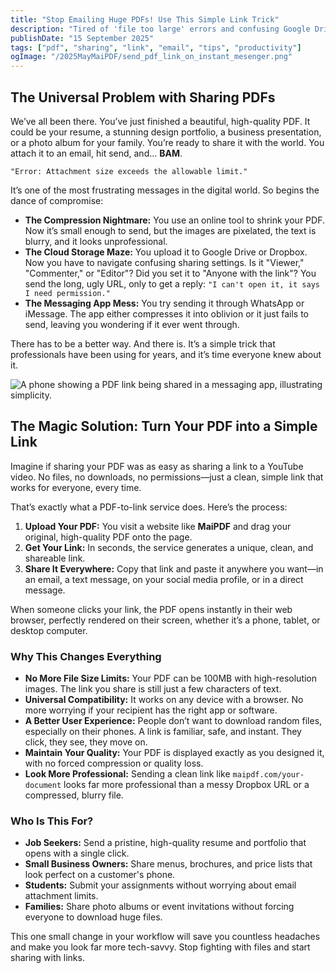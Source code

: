 ```yaml
---
title: "Stop Emailing Huge PDFs! Use This Simple Link Trick"
description: "Tired of 'file too large' errors and confusing Google Drive links? Learn the simple trick to turn any PDF into a clean, shareable link that works everywhere."
publishDate: "15 September 2025"
tags: ["pdf", "sharing", "link", "email", "tips", "productivity"]
ogImage: "/2025MayMaiPDF/send_pdf_link_on_instant_mesenger.png"
---
```


## The Universal Problem with Sharing PDFs

We’ve all been there. You’ve just finished a beautiful, high-quality PDF. It could be your resume, a stunning design portfolio, a business presentation, or a photo album for your family. You’re ready to share it with the world. You attach it to an email, hit send, and… **BAM**.

`"Error: Attachment size exceeds the allowable limit."`

It’s one of the most frustrating messages in the digital world. So begins the dance of compromise:

*   **The Compression Nightmare:** You use an online tool to shrink your PDF. Now it’s small enough to send, but the images are pixelated, the text is blurry, and it looks unprofessional.
*   **The Cloud Storage Maze:** You upload it to Google Drive or Dropbox. Now you have to navigate confusing sharing settings. Is it "Viewer," "Commenter," or "Editor"? Did you set it to "Anyone with the link"? You send the long, ugly URL, only to get a reply: `"I can't open it, it says I need permission."`
*   **The Messaging App Mess:** You try sending it through WhatsApp or iMessage. The app either compresses it into oblivion or it just fails to send, leaving you wondering if it ever went through.

There has to be a better way. And there is. It’s a simple trick that professionals have been using for years, and it’s time everyone knew about it.

![A phone showing a PDF link being shared in a messaging app, illustrating simplicity.](/2025MayMaiPDF/send_pdf_link_on_instant_mesenger.png)

## The Magic Solution: Turn Your PDF into a Simple Link

Imagine if sharing your PDF was as easy as sharing a link to a YouTube video. No files, no downloads, no permissions—just a clean, simple link that works for everyone, every time.

That’s exactly what a PDF-to-link service does. Here’s the process:

1.  **Upload Your PDF:** You visit a website like **MaiPDF** and drag your original, high-quality PDF onto the page.
2.  **Get Your Link:** In seconds, the service generates a unique, clean, and shareable link.
3.  **Share It Everywhere:** Copy that link and paste it anywhere you want—in an email, a text message, on your social media profile, or in a direct message.

When someone clicks your link, the PDF opens instantly in their web browser, perfectly rendered on their screen, whether it’s a phone, tablet, or desktop computer.

### Why This Changes Everything

*   **No More File Size Limits:** Your PDF can be 100MB with high-resolution images. The link you share is still just a few characters of text.
*   **Universal Compatibility:** It works on any device with a browser. No more worrying if your recipient has the right app or software.
*   **A Better User Experience:** People don’t want to download random files, especially on their phones. A link is familiar, safe, and instant. They click, they see, they move on.
*   **Maintain Your Quality:** Your PDF is displayed exactly as you designed it, with no forced compression or quality loss.
*   **Look More Professional:** Sending a clean link like `maipdf.com/your-document` looks far more professional than a messy Dropbox URL or a compressed, blurry file.

### Who Is This For?

*   **Job Seekers:** Send a pristine, high-quality resume and portfolio that opens with a single click.
*   **Small Business Owners:** Share menus, brochures, and price lists that look perfect on a customer's phone.
*   **Students:** Submit your assignments without worrying about email attachment limits.
*   **Families:** Share photo albums or event invitations without forcing everyone to download huge files.

This one small change in your workflow will save you countless headaches and make you look far more tech-savvy. Stop fighting with files and start sharing with links.

